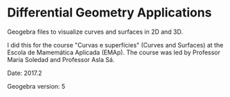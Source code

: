 # Differential Geometry Applications

Geogebra files to visualize curves and surfaces in 2D and 3D.

I did this for the course "Curvas e superfícies" (Curves and Surfaces) at the Escola de Mamemática Aplicada (EMAp). The course was led by Professor Maria Soledad and Professor Asla Sá.

Date: 2017.2

Geogebra version: 5
